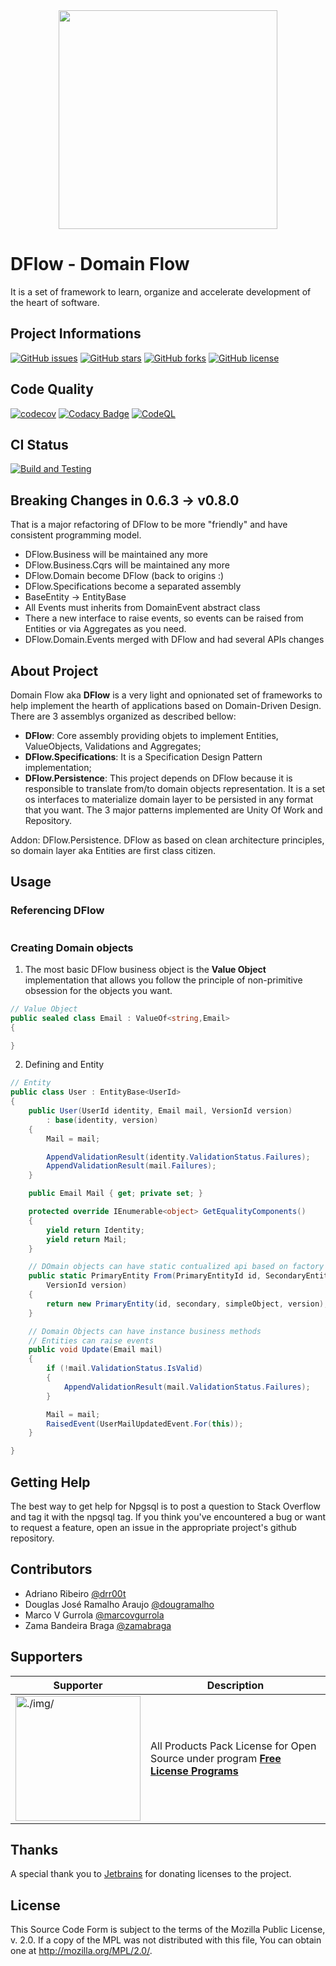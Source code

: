 <center><img src="docs/img/logodflow_200x200.png" width="350" /></center>

# DFlow - Domain Flow

It is a set of framework to learn, organize and accelerate development of the heart of software.

## Project Informations
[![GitHub issues](https://img.shields.io/github/issues/roadtoagility/dflow)](https://img.shields.io/github/issues/roadtoagility/dflow)
[![GitHub stars](https://img.shields.io/github/stars/roadtoagility/dflow)](https://github.com/roadtoagility/dflow/stargazers)
[![GitHub forks](https://img.shields.io/github/forks/roadtoagility/dflow)](https://github.com/roadtoagility/dflow/network)
[![GitHub license](https://img.shields.io/github/license/roadtoagility/dflow)](https://github.com/roadtoagility/dflow/blob/master/LICENSE.TXT)

## Code Quality
[![codecov](https://codecov.io/gh/roadtoagility/dflow/branch/develop/graph/badge.svg?token=5I6T20JZC8)](https://codecov.io/gh/roadtoagility/dflow)
[![Codacy Badge](https://app.codacy.com/project/badge/Grade/008ea00243504ac5ab31a24ebed9e5e8)](https://www.codacy.com/gh/roadtoagility/dflow/dashboard?utm_source=github.com&amp;utm_medium=referral&amp;utm_content=roadtoagility/dflow&amp;utm_campaign=Badge_Grade)
[![CodeQL](https://github.com/roadtoagility/dflow/actions/workflows/codeql-analysis.yml/badge.svg)](https://github.com/roadtoagility/dflow/actions/workflows/codeql-analysis.yml)

## CI Status
[![Build and Testing](https://github.com/roadtoagility/dflow/actions/workflows/dotnet.yml/badge.svg)](https://github.com/roadtoagility/dflow/actions/workflows/dotnet.yml/badge.svg)

## Breaking Changes in 0.6.3 -> v0.8.0

That is a major refactoring of DFlow to be more "friendly" and have consistent programming model.

- DFlow.Business will be maintained any more
- DFlow.Business.Cqrs will be maintained any more
- DFlow.Domain become DFlow (back to origins :)
- DFlow.Specifications become a separated assembly
- BaseEntity -> EntityBase
- All Events must inherits from DomainEvent abstract class
- There a new interface to raise events, so events can be raised from Entities or via Aggregates as you need.
- DFlow.Domain.Events merged with DFlow and had several APIs changes

## About Project

Domain Flow aka **DFlow** is a very light and opnionated set of frameworks to help implement the hearth of applications based on Domain-Driven Design. There are 3 assemblys organized as described bellow:

- **DFlow**: Core assembly providing objets to implement Entities, ValueObjects, Validations and Aggregates;
- **DFlow.Specifications**: It is a Specification Design Pattern implementation;
- **DFlow.Persistence**: This project depends on DFlow because it is responsible to translate from/to domain objects  representation. It is a set os interfaces to materialize domain layer to be persisted in any format that you want. The 3 major patterns implemented are Unity Of Work and Repository.

Addon: DFlow.Persistence.
DFlow as based on clean architecture principles, so domain layer aka Entities are first class citizen.   

## Usage

### Referencing DFlow
```shell

```


### Creating Domain objects

1. The most basic DFlow business object is the **Value Object** implementation that allows you follow the principle of non-primitive obsession for the objects you want. 

```c#
// Value Object
public sealed class Email : ValueOf<string,Email>
{

}
```

2. Defining and Entity

```c#
// Entity
public class User : EntityBase<UserId>
{
    public User(UserId identity, Email mail, VersionId version)
        : base(identity, version)
    {
        Mail = mail;

        AppendValidationResult(identity.ValidationStatus.Failures);
        AppendValidationResult(mail.Failures);
    }

    public Email Mail { get; private set; }

    protected override IEnumerable<object> GetEqualityComponents()
    {
        yield return Identity;
        yield return Mail;
    }

    // DOmain objects can have static contualized api based on factory methods
    public static PrimaryEntity From(PrimaryEntityId id, SecondaryEntity secondary, SimpleValueObject simpleObject,
        VersionId version)
    {
        return new PrimaryEntity(id, secondary, simpleObject, version);
    }

    // Domain Objects can have instance business methods
    // Entities can raise events
    public void Update(Email mail)
    {
        if (!mail.ValidationStatus.IsValid)
        {
            AppendValidationResult(mail.ValidationStatus.Failures);
        }

        Mail = mail;
        RaisedEvent(UserMailUpdatedEvent.For(this));
    }

}
```
## Getting Help
The best way to get help for Npgsql is to post a question to Stack Overflow and tag it with the npgsql tag. If you think you've encountered a bug or want to request a feature, open an issue in the appropriate project's github repository.

## Contributors
* Adriano Ribeiro [@drr00t](https://github.com/drr00t)
* Douglas José Ramalho Araujo [@dougramalho](https://github.com/dougramalho)
* Marco V Gurrola [@marcovgurrola](https://github.com/marcovgurrola)
* Zama Bandeira Braga [@zamabraga](https://github.com/zamabraga)


## Supporters

| Supporter                                                            | Description                                                                                                                         | 
|----------------------------------------------------------------------|-------------------------------------------------------------------------------------------------------------------------------------|
| <img src="img/jetbrains-variant-4.png" alt="./img/" width="200px" /> | All Products Pack License for Open Source under program [**Free License Programs**](https://www.jetbrains.com/community/education/) |

## Thanks
A special thank you to [Jetbrains](http://jetbrains.com/) for donating licenses to the project.

## License

This Source Code Form is subject to the terms of the Mozilla Public
License, v. 2.0. If a copy of the MPL was not distributed with this
file, You can obtain one at http://mozilla.org/MPL/2.0/.

